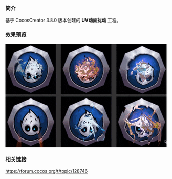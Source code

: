 ### 简介
基于 CocosCreator 3.8.0 版本创建的 **UV动画扰动** 工程。

### 效果预览
![image](../../../gif/202207/2022072103.gif)

### 相关链接 
https://forum.cocos.org/t/topic/128746